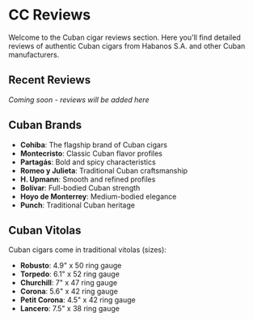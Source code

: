 # CC Reviews

Welcome to the Cuban cigar reviews section. Here you'll find detailed reviews of authentic Cuban cigars from Habanos S.A. and other Cuban manufacturers.

## Recent Reviews

*Coming soon - reviews will be added here*

## Cuban Brands

- **Cohiba**: The flagship brand of Cuban cigars
- **Montecristo**: Classic Cuban flavor profiles
- **Partagás**: Bold and spicy characteristics
- **Romeo y Julieta**: Traditional Cuban craftsmanship
- **H. Upmann**: Smooth and refined profiles
- **Bolívar**: Full-bodied Cuban strength
- **Hoyo de Monterrey**: Medium-bodied elegance
- **Punch**: Traditional Cuban heritage

## Cuban Vitolas

Cuban cigars come in traditional vitolas (sizes):
- **Robusto**: 4.9" x 50 ring gauge
- **Torpedo**: 6.1" x 52 ring gauge  
- **Churchill**: 7" x 47 ring gauge
- **Corona**: 5.6" x 42 ring gauge
- **Petit Corona**: 4.5" x 42 ring gauge
- **Lancero**: 7.5" x 38 ring gauge
